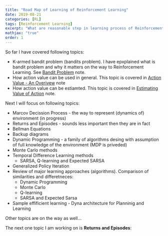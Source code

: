```yaml
---
title: "Road Map of Learning of Reinforcement Learning"
date: 2019-08-21
categories: [RL]
tags: [Reinforcement Learning]
excerpt: "What are reasonable step in learning process of Reinforcement Learning"
mathjax: "true"
order: 1
---
```


So far I have covered following topics:
 * K-armed bandit problem (bandits problem). I have epxplained what is bandit problem and why it matters on the way to Reinforcement Learning. See [Bandit Problem](http://www.damiankolmas.com/rl/Bandit-problem/) note.
 * How action value can be used in general. This topic is covered in [Action Value - An Overivew](http://www.damiankolmas.com/rl/Action-value-method/) note
 * How action value can be estiamted. This topic is covered in [Estimating Value of Action](http://www.damiankolmas.com/rl/Estimating-value-of-action/#) note.


Next I will focus on following topics:
 * Marcov Decission Process - the way to represent (dynamics of) environment (in progress)
 * Returns and Episodes - sounds less important then they are in fact
 * Bellman Equations
 * Backup diagrams 
 * Dynamic Programming - a family of algorithms desing with assumption of full knowledge of the environment (MDP is priveded)
 * Monte Carlo methods
 * Temporal Difference Learning methods
   * SARSA, Q-learning and Expected SARSA
 * Generalized Policy Iteration
 * Review of major learning approaches (algorithms). Comparison of similarities and differetneces:
   * Dynamic Programming
   * Monte Carlo
   * Q-learning
   * SARSA and Expected Sarsa
 * Sample effificient learning - Dyna architecture for Planninig and Learning

Other topics are on the way as well...

The next one topic I am working on is **Returns and Episodes**:



